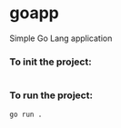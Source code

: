 # goapp
Simple Go Lang application

### To init the project: 

``` go init . 
```
### To run the project: 

```
go run .
```
